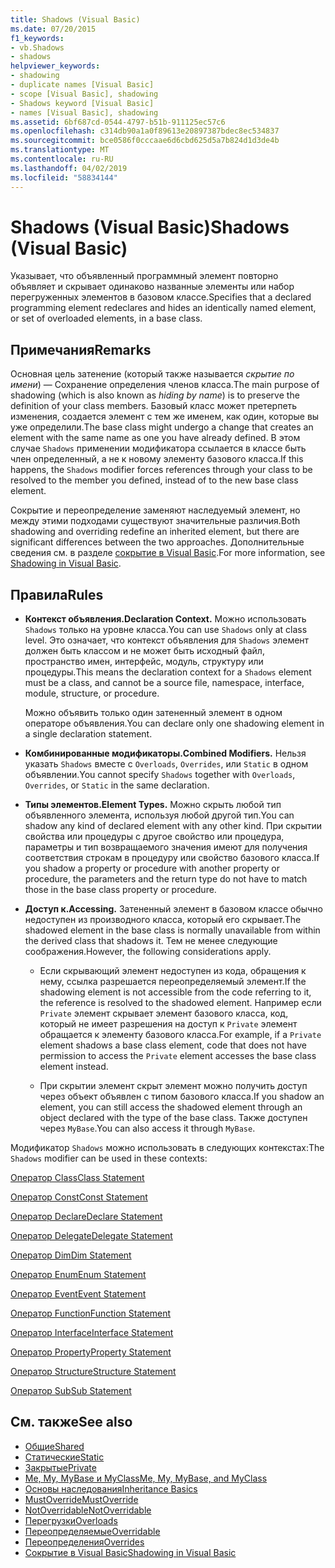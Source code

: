 ```yaml
---
title: Shadows (Visual Basic)
ms.date: 07/20/2015
f1_keywords:
- vb.Shadows
- shadows
helpviewer_keywords:
- shadowing
- duplicate names [Visual Basic]
- scope [Visual Basic], shadowing
- Shadows keyword [Visual Basic]
- names [Visual Basic], shadowing
ms.assetid: 6bf687cd-0544-4797-b51b-911125ec57c6
ms.openlocfilehash: c314db90a1a0f89613e20897387bdec8ec534837
ms.sourcegitcommit: bce0586f0cccaae6d6cbd625d5a7b824d1d3de4b
ms.translationtype: MT
ms.contentlocale: ru-RU
ms.lasthandoff: 04/02/2019
ms.locfileid: "58834144"
---
```

# <a name="shadows-visual-basic"></a><span data-ttu-id="3f075-102">Shadows (Visual Basic)</span><span class="sxs-lookup"><span data-stu-id="3f075-102">Shadows (Visual Basic)</span></span>
<span data-ttu-id="3f075-103">Указывает, что объявленный программный элемент повторно объявляет и скрывает одинаково названные элементы или набор перегруженных элементов в базовом классе.</span><span class="sxs-lookup"><span data-stu-id="3f075-103">Specifies that a declared programming element redeclares and hides an identically named element, or set of overloaded elements, in a base class.</span></span>  
  
## <a name="remarks"></a><span data-ttu-id="3f075-104">Примечания</span><span class="sxs-lookup"><span data-stu-id="3f075-104">Remarks</span></span>  
 <span data-ttu-id="3f075-105">Основная цель затенение (который также называется *скрытие по имени*) — Сохранение определения членов класса.</span><span class="sxs-lookup"><span data-stu-id="3f075-105">The main purpose of shadowing (which is also known as *hiding by name*) is to preserve the definition of your class members.</span></span> <span data-ttu-id="3f075-106">Базовый класс может претерпеть изменения, создается элемент с тем же именем, как один, которые вы уже определили.</span><span class="sxs-lookup"><span data-stu-id="3f075-106">The base class might undergo a change that creates an element with the same name as one you have already defined.</span></span> <span data-ttu-id="3f075-107">В этом случае `Shadows` применении модификатора ссылается в классе быть член определенный, а не к новому элементу базового класса.</span><span class="sxs-lookup"><span data-stu-id="3f075-107">If this happens, the `Shadows` modifier forces references through your class to be resolved to the member you defined, instead of to the new base class element.</span></span>  
  
 <span data-ttu-id="3f075-108">Сокрытие и переопределение заменяют наследуемый элемент, но между этими подходами существуют значительные различия.</span><span class="sxs-lookup"><span data-stu-id="3f075-108">Both shadowing and overriding redefine an inherited element, but there are significant differences between the two approaches.</span></span> <span data-ttu-id="3f075-109">Дополнительные сведения см. в разделе [сокрытие в Visual Basic](../../../visual-basic/programming-guide/language-features/declared-elements/shadowing.md).</span><span class="sxs-lookup"><span data-stu-id="3f075-109">For more information, see [Shadowing in Visual Basic](../../../visual-basic/programming-guide/language-features/declared-elements/shadowing.md).</span></span>  
  
## <a name="rules"></a><span data-ttu-id="3f075-110">Правила</span><span class="sxs-lookup"><span data-stu-id="3f075-110">Rules</span></span>  
  
-   <span data-ttu-id="3f075-111">**Контекст объявления.**</span><span class="sxs-lookup"><span data-stu-id="3f075-111">**Declaration Context.**</span></span> <span data-ttu-id="3f075-112">Можно использовать `Shadows` только на уровне класса.</span><span class="sxs-lookup"><span data-stu-id="3f075-112">You can use `Shadows` only at class level.</span></span> <span data-ttu-id="3f075-113">Это означает, что контекст объявления для `Shadows` элемент должен быть классом и не может быть исходный файл, пространство имен, интерфейс, модуль, структуру или процедуры.</span><span class="sxs-lookup"><span data-stu-id="3f075-113">This means the declaration context for a `Shadows` element must be a class, and cannot be a source file, namespace, interface, module, structure, or procedure.</span></span>  
  
     <span data-ttu-id="3f075-114">Можно объявить только один затененный элемент в одном операторе объявления.</span><span class="sxs-lookup"><span data-stu-id="3f075-114">You can declare only one shadowing element in a single declaration statement.</span></span>  
  
-   <span data-ttu-id="3f075-115">**Комбинированные модификаторы.**</span><span class="sxs-lookup"><span data-stu-id="3f075-115">**Combined Modifiers.**</span></span> <span data-ttu-id="3f075-116">Нельзя указать `Shadows` вместе с `Overloads`, `Overrides`, или `Static` в одном объявлении.</span><span class="sxs-lookup"><span data-stu-id="3f075-116">You cannot specify `Shadows` together with `Overloads`, `Overrides`, or `Static` in the same declaration.</span></span>  
  
-   <span data-ttu-id="3f075-117">**Типы элементов.**</span><span class="sxs-lookup"><span data-stu-id="3f075-117">**Element Types.**</span></span> <span data-ttu-id="3f075-118">Можно скрыть любой тип объявленного элемента, используя любой другой тип.</span><span class="sxs-lookup"><span data-stu-id="3f075-118">You can shadow any kind of declared element with any other kind.</span></span> <span data-ttu-id="3f075-119">При скрытии свойства или процедуры с другое свойство или процедура, параметры и тип возвращаемого значения имеют для получения соответствия строкам в процедуру или свойство базового класса.</span><span class="sxs-lookup"><span data-stu-id="3f075-119">If you shadow a property or procedure with another property or procedure, the parameters and the return type do not have to match those in the base class property or procedure.</span></span>  
  
-   <span data-ttu-id="3f075-120">**Доступ к.**</span><span class="sxs-lookup"><span data-stu-id="3f075-120">**Accessing.**</span></span> <span data-ttu-id="3f075-121">Затененный элемент в базовом классе обычно недоступен из производного класса, который его скрывает.</span><span class="sxs-lookup"><span data-stu-id="3f075-121">The shadowed element in the base class is normally unavailable from within the derived class that shadows it.</span></span> <span data-ttu-id="3f075-122">Тем не менее следующие соображения.</span><span class="sxs-lookup"><span data-stu-id="3f075-122">However, the following considerations apply.</span></span>  
  
    -   <span data-ttu-id="3f075-123">Если скрывающий элемент недоступен из кода, обращения к нему, ссылка разрешается переопределяемый элемент.</span><span class="sxs-lookup"><span data-stu-id="3f075-123">If the shadowing element is not accessible from the code referring to it, the reference is resolved to the shadowed element.</span></span> <span data-ttu-id="3f075-124">Например если `Private` элемент скрывает элемент базового класса, код, который не имеет разрешения на доступ к `Private` элемент обращается к элементу базового класса.</span><span class="sxs-lookup"><span data-stu-id="3f075-124">For example, if a `Private` element shadows a base class element, code that does not have permission to access the `Private` element accesses the base class element instead.</span></span>  
  
    -   <span data-ttu-id="3f075-125">При скрытии элемент скрыт элемент можно получить доступ через объект объявлен с типом базового класса.</span><span class="sxs-lookup"><span data-stu-id="3f075-125">If you shadow an element, you can still access the shadowed element through an object declared with the type of the base class.</span></span> <span data-ttu-id="3f075-126">Также доступен через `MyBase`.</span><span class="sxs-lookup"><span data-stu-id="3f075-126">You can also access it through `MyBase`.</span></span>  
  
 <span data-ttu-id="3f075-127">Модификатор `Shadows` можно использовать в следующих контекстах:</span><span class="sxs-lookup"><span data-stu-id="3f075-127">The `Shadows` modifier can be used in these contexts:</span></span>  
  
 [<span data-ttu-id="3f075-128">Оператор Class</span><span class="sxs-lookup"><span data-stu-id="3f075-128">Class Statement</span></span>](../../../visual-basic/language-reference/statements/class-statement.md)  
  
 [<span data-ttu-id="3f075-129">Оператор Const</span><span class="sxs-lookup"><span data-stu-id="3f075-129">Const Statement</span></span>](../../../visual-basic/language-reference/statements/const-statement.md)  
  
 [<span data-ttu-id="3f075-130">Оператор Declare</span><span class="sxs-lookup"><span data-stu-id="3f075-130">Declare Statement</span></span>](../../../visual-basic/language-reference/statements/declare-statement.md)  
  
 [<span data-ttu-id="3f075-131">Оператор Delegate</span><span class="sxs-lookup"><span data-stu-id="3f075-131">Delegate Statement</span></span>](../../../visual-basic/language-reference/statements/delegate-statement.md)  
  
 [<span data-ttu-id="3f075-132">Оператор Dim</span><span class="sxs-lookup"><span data-stu-id="3f075-132">Dim Statement</span></span>](../../../visual-basic/language-reference/statements/dim-statement.md)  
  
 [<span data-ttu-id="3f075-133">Оператор Enum</span><span class="sxs-lookup"><span data-stu-id="3f075-133">Enum Statement</span></span>](../../../visual-basic/language-reference/statements/enum-statement.md)  
  
 [<span data-ttu-id="3f075-134">Оператор Event</span><span class="sxs-lookup"><span data-stu-id="3f075-134">Event Statement</span></span>](../../../visual-basic/language-reference/statements/event-statement.md)  
  
 [<span data-ttu-id="3f075-135">Оператор Function</span><span class="sxs-lookup"><span data-stu-id="3f075-135">Function Statement</span></span>](../../../visual-basic/language-reference/statements/function-statement.md)  
  
 [<span data-ttu-id="3f075-136">Оператор Interface</span><span class="sxs-lookup"><span data-stu-id="3f075-136">Interface Statement</span></span>](../../../visual-basic/language-reference/statements/interface-statement.md)  
  
 [<span data-ttu-id="3f075-137">Оператор Property</span><span class="sxs-lookup"><span data-stu-id="3f075-137">Property Statement</span></span>](../../../visual-basic/language-reference/statements/property-statement.md)  
  
 [<span data-ttu-id="3f075-138">Оператор Structure</span><span class="sxs-lookup"><span data-stu-id="3f075-138">Structure Statement</span></span>](../../../visual-basic/language-reference/statements/structure-statement.md)  
  
 [<span data-ttu-id="3f075-139">Оператор Sub</span><span class="sxs-lookup"><span data-stu-id="3f075-139">Sub Statement</span></span>](../../../visual-basic/language-reference/statements/sub-statement.md)  
  
## <a name="see-also"></a><span data-ttu-id="3f075-140">См. также</span><span class="sxs-lookup"><span data-stu-id="3f075-140">See also</span></span>

- [<span data-ttu-id="3f075-141">Общие</span><span class="sxs-lookup"><span data-stu-id="3f075-141">Shared</span></span>](../../../visual-basic/language-reference/modifiers/shared.md)
- [<span data-ttu-id="3f075-142">Статические</span><span class="sxs-lookup"><span data-stu-id="3f075-142">Static</span></span>](../../../visual-basic/language-reference/modifiers/static.md)
- [<span data-ttu-id="3f075-143">Закрытые</span><span class="sxs-lookup"><span data-stu-id="3f075-143">Private</span></span>](../../../visual-basic/language-reference/modifiers/private.md)
- [<span data-ttu-id="3f075-144">Me, My, MyBase и MyClass</span><span class="sxs-lookup"><span data-stu-id="3f075-144">Me, My, MyBase, and MyClass</span></span>](../../../visual-basic/programming-guide/program-structure/me-my-mybase-and-myclass.md)
- [<span data-ttu-id="3f075-145">Основы наследования</span><span class="sxs-lookup"><span data-stu-id="3f075-145">Inheritance Basics</span></span>](../../../visual-basic/programming-guide/language-features/objects-and-classes/inheritance-basics.md)
- [<span data-ttu-id="3f075-146">MustOverride</span><span class="sxs-lookup"><span data-stu-id="3f075-146">MustOverride</span></span>](../../../visual-basic/language-reference/modifiers/mustoverride.md)
- [<span data-ttu-id="3f075-147">NotOverridable</span><span class="sxs-lookup"><span data-stu-id="3f075-147">NotOverridable</span></span>](../../../visual-basic/language-reference/modifiers/notoverridable.md)
- [<span data-ttu-id="3f075-148">Перегрузки</span><span class="sxs-lookup"><span data-stu-id="3f075-148">Overloads</span></span>](../../../visual-basic/language-reference/modifiers/overloads.md)
- [<span data-ttu-id="3f075-149">Переопределяемые</span><span class="sxs-lookup"><span data-stu-id="3f075-149">Overridable</span></span>](../../../visual-basic/language-reference/modifiers/overridable.md)
- [<span data-ttu-id="3f075-150">Переопределения</span><span class="sxs-lookup"><span data-stu-id="3f075-150">Overrides</span></span>](../../../visual-basic/language-reference/modifiers/overrides.md)
- [<span data-ttu-id="3f075-151">Сокрытие в Visual Basic</span><span class="sxs-lookup"><span data-stu-id="3f075-151">Shadowing in Visual Basic</span></span>](../../../visual-basic/programming-guide/language-features/declared-elements/shadowing.md)
